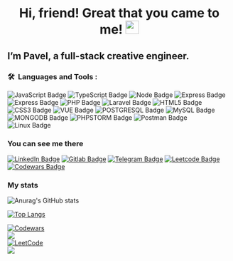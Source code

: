 
<h1 align="center">Hi, friend! Great that you came to me! <img src="https://media.giphy.com/media/hvRJCLFzcasrR4ia7z/giphy.gif" width="30px" height="30px"></h1>
<h2>I’m Pavel, a  full-stack creative engineer.</h2>

### 🛠 &nbsp;Languages and Tools :

<p>
<img src="https://img.shields.io/badge/JavaScript-black?style=for-the-badge&logo=javascript&logoColor=yellow" alt="JavaScript Badge">
<img src="https://img.shields.io/badge/TypeScript-blue?style=for-the-badge&logo=typescript&logoColor=white" alt="TypeScript Badge">
<img src="https://img.shields.io/badge/Node.js-25381f?style=for-the-badge&logo=node.js&logoColor=6aa05c" alt="Node Badge">
<img src="https://img.shields.io/badge/Nest.js-ea2845?style=for-the-badge&logo=nest&logoColor=6aa05c" alt="Express Badge">
<img src="https://img.shields.io/badge/Express.js-white?style=for-the-badge&logo=express&logoColor=6aa05c" alt="Express Badge">
<img src="https://img.shields.io/badge/PHP-858eb8?style=for-the-badge&logo=php&logoColor=22242f" alt="PHP Badge">
<img src="https://img.shields.io/badge/Laravel-f9322c?style=for-the-badge&logo=laravel&logoColor=fff" alt="Laravel Badge">
<img src="https://img.shields.io/badge/HTML5-dd4b25?style=for-the-badge&logo=html5&logoColor=22242f" alt="HTML5 Badge">
<img src="https://img.shields.io/badge/CSS3-254bdd?style=for-the-badge&logo=css3&logoColor=22242f" alt="CSS3 Badge">
<img src="https://img.shields.io/badge/VUE.JS-d7f9c8?style=for-the-badge&logo=vue.js&logoColor=3fb27f" alt="VUE Badge">
<img src="https://img.shields.io/badge/POSTGRESQL-336791?style=for-the-badge&logo=mongodb&logoColor=fff" alt="POSTGRESQL Badge">
<img src="https://img.shields.io/badge/MySQL-e96f00?style=for-the-badge&logo=mySQL&logoColor=006d6d" alt="MySQL Badge">
<img src="https://img.shields.io/badge/MONGODB-023430?style=for-the-badge&logo=mongodb&logoColor=00ed64" alt="MONGODB Badge">
<img src="https://img.shields.io/badge/PHPSTORM-c045f1?style=for-the-badge&logo=phpStorm&logoColor=000" alt="PHPSTORM Badge">
<img src="https://img.shields.io/badge/Postman-f26b3a?style=for-the-badge&logo=postman&logoColor=000" alt="Postman Badge">
<img src="https://img.shields.io/badge/Linux-f6b649?style=for-the-badge&logo=linux&logoColor=c73c15" alt="Linux Badge">
</p>

<h3>You can see me there</h3>

<a href="https://www.linkedin.com/in/pavel-rylsky-9b287082/"><img src="https://img.shields.io/badge/LinkedIn-blue?style=for-the-badge&logo=linkedin&logoColor=white" alt="LinkedIn Badge"></a>
<a href="https://gitlab.com/prylsky"><img src="https://img.shields.io/badge/Gitlab-orange?style=for-the-badge&logo=gitlab&logoColor=grey" alt="Gitlab Badge"></a>
<a href="https://t.me/PavelRylskiy"><img src="https://img.shields.io/badge/Telegram-356591?style=for-the-badge&logo=telegram" alt="Telegram Badge"></a>
<a href="https://leetcode.com/PabloRy/"><img src="https://img.shields.io/badge/Leetcode-d9a821?style=for-the-badge&logo=leetcode&logoColor=black" alt="Leetcode Badge"></a>
<a href="https://www.codewars.com/users/R-Pavel/"><img src="https://img.shields.io/badge/Codewars-bb432c?style=for-the-badge&logo=codewars&logoColor=white" alt="Codewars Badge"></a>

<h3>My stats</h3>

![Anurag's GitHub stats](https://github-readme-stats.vercel.app/api?username=R-Pavel&show_icons=true&theme=tokyonight)


[![Top Langs](https://github-readme-stats.vercel.app/api/top-langs/?username=R-Pavel&layout=compact)](https://github.com/anuraghazra/github-readme-stats)

<a href="https://www.codewars.com/users/R-Pavel" target="_blank">
    <img alt="Codewars" src="https://img.shields.io/badge/Codewars-B1361E?style=for-the-badge&logo=Codewars&logoColor=white" /> 
</a>

<div>
    <img src="https://www.codewars.com/users/R-Pavel/badges/large" />
</div>

<a href="https://leetcode.com/PabloRy/" target="_blank">
    <img alt="LeetCode" src="https://img.shields.io/badge/-LeetCode-FFA116?style=for-the-badge&logo=LeetCode&logoColor=black" />
</a> 
<div>
    <img src="https://leetcode-stats-six.vercel.app/api?username=PabloRy&theme=dark" />
</div>
